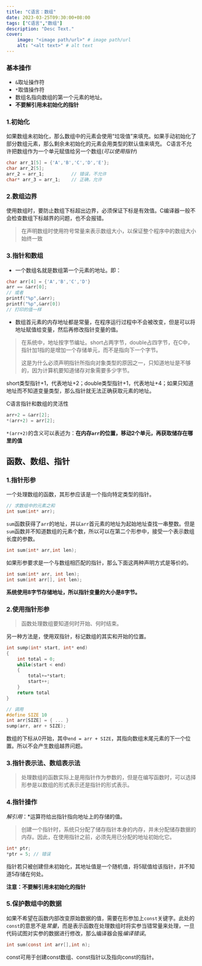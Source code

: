 ```yaml
---
title: "C语言：数组"
date: 2023-03-25T09:30:00+08:00
tags: ["C语言","数组"]
description: "Desc Text."
cover:
    image: "<image path/url>" # image path/url
    alt: "<alt text>" # alt text
---
```

### 基本操作

- `&`取址操作符
- `*`取值操作符
- 数组名指向数组的第一个元素的地址。
- **不要解引用未初始化的指针**

### 1.初始化

如果数组未初始化，那么数组中的元素会使用“垃圾值”来填充。如果手动初始化了部分数组元素，那么剩余未初始化的元素会用类型的默认值来填充。
C语言不允许把数组作为一个单元赋值给另一个数组(*可以使用指针*)

```c
char arr_1[5] = {'A','B','C','D','E'};
char arr_2[5];
arr_2 = arr_1;  		// 错误，不允许
char* arr_3 = arr_1; 	// 正确，允许
```

### 2.数组边界

使用数组时，要防止数组下标超出边界，必须保证下标是有效值。C编译器一般不会检查数组下标越界的问题，也不会报错。

>  在声明数组时使用符号常量来表示数组大小，以保证整个程序中的数组大小始终一致

### 3.指针和数组

- 一个数组名就是数组第一个元素的地址。即：

```c
char arr[4] = {'A','B','C','D'}
arr == &arr[0];
// 或者
printf("%p",&arr);
printf("%p",&arr[0])
// 打印的值一样
```

- 数组首元素的内存地址都是常量，在程序运行过程中不会被改变，但是可以将地址赋值给变量，然后再修改指针变量的值。
> 在系统中，地址按字节编址。short占两字节，double占四字节，在C中，指针加1指的是增加一个存储单元，而不是指向下一个字节。
>
> 这是为什么必须声明指针所指向对象类型的原因之一，只知道地址是不够的，因为计算机要知道储存对象需要多少字节。

short类型指针+1，代表地址+2；double类型指针+1，代表地址+4；如果只知道地址而不知道变量类型，那么指针就无法正确获取元素的地址。

C语言指针和数组的灵活性

```c
arr+2 = &arr[2];
*(arr+2) = arr[2];
```

`*(arr+2)`的含义可以表述为：**在内存`arr`的位置，移动2个单元，再获取储存在哪里的值**

## 函数、数组、指针

### 1.指针形参

一个处理数组的函数，其形参应该是一个指向特定类型的指针。

```c
// 求数组中的元素之和
int sum(int* arr);
```

`sum`函数获得了`arr`的地址，并以`arr`首元素的地址为起始地址查找一串整数。但是`sum`函数并不知道数组的元素个数，所以可以在第二个形参中，接受一个表示数组长度的参数。

```c
int sum(int* arr,int len);
```

如果形参要求是一个与数组相匹配的指针，那么下面这两种声明方式是等价的。

```c
int sum(int* arr, int len);
int sum(int arr[], int len);
```

**系统使用8字节存储地址，所以指针变量的大小是8字节。**

### 2.使用指针形参

> 函数处理数组要知道何时开始、何时结束。

另一种方法是，使用双指针，标记数组的其实和开始的位置。

```c
int sump(int* start, int* end)
{
    int total = 0;
    while(start < end)
    {
        total+=*start;
        start++;
    }
    return total
}
```

```c
// 调用
#define SIZE 10
int arr[SIZE] = { ... }
sump(arr, arr + SIZE);
```

数组的下标从0开始，其中`end = arr + SIZE`，其指向数组末尾元素的下一个位置。所以不会产生数组越界问题。

### 3.指针表示法、数组表示法

> 处理数组的函数实际上是用指针作为参数的，但是在编写函数时，可以选择形参是以数组的形式表示还是指针的形式表示。

### 4.指针操作

*解引用*：*运算符给出指针指向地址上的存储的值。

> 创建一个指针时，系统只分配了储存指针本身的内存，并未分配储存数据的内存。因此，在使用指针之前，必须先用已分配的地址初始化它。
```c
int* ptr;
*ptr = 5; // 错误
```
指针若只被创建但未初始化，其地址值是一个随机值，将5赋值给该指针，并不知道5存储在何处。

**注意：不要解引用未初始化的指针**

### 5.保护数组中的数据

如果不希望在函数内部改变原始数据的值，需要在形参加上`const`关键字。此处的`const`的意思不是*常量*，而是表示函数在处理数组时将实参当错常量来处理，一旦代码试图对实参的数据进行修改，那么编译器会报*编译错误*。

```c
int sum(const int arr[],int n);
```

const可用于创建const数组、const指针以及指向const的指针。

